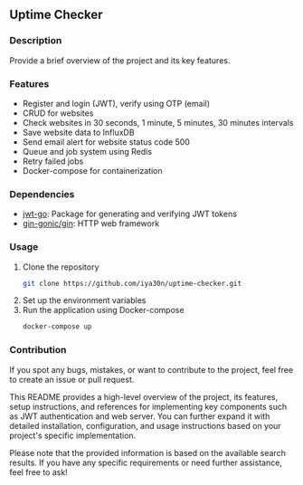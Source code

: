 ## Uptime Checker

### Description
Provide a brief overview of the project and its key features.

### Features
- Register and login (JWT), verify using OTP (email)
- CRUD for websites
- Check websites in 30 seconds, 1 minute, 5 minutes, 30 minutes intervals
- Save website data to InfluxDB
- Send email alert for website status code 500
- Queue and job system using Redis
- Retry failed jobs
- Docker-compose for containerization

### Dependencies
- [jwt-go](https://github.com/golang-jwt/jwt): Package for generating and verifying JWT tokens
- [gin-gonic/gin](https://github.com/gin-gonic/gin): HTTP web framework

### Usage
1. Clone the repository
   ```bash
   git clone https://github.com/iya30n/uptime-checker.git
   ```
2. Set up the environment variables
3. Run the application using Docker-compose
   ```bash
   docker-compose up
   ```

### Contribution
If you spot any bugs, mistakes, or want to contribute to the project, feel free to create an issue or pull request.

This README provides a high-level overview of the project, its features, setup instructions, and references for implementing key components such as JWT authentication and web server. You can further expand it with detailed installation, configuration, and usage instructions based on your project's specific implementation.

Please note that the provided information is based on the available search results. If you have any specific requirements or need further assistance, feel free to ask!
